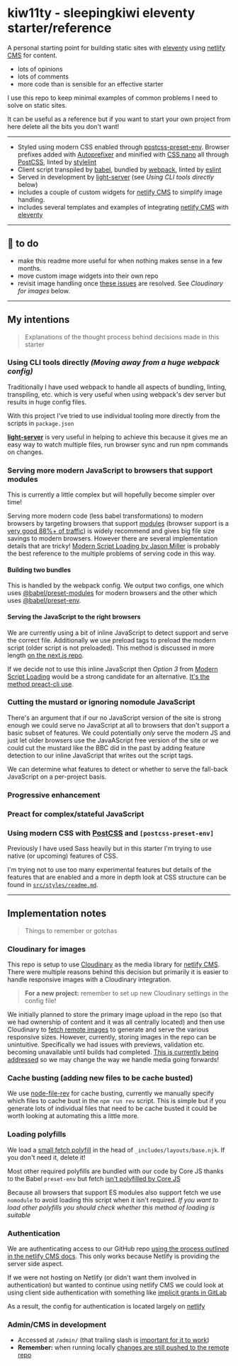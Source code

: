 # kiw11ty - sleepingkiwi eleventy starter/reference

A personal starting point for building static sites with [eleventy] using [netlify CMS] for content.

- lots of opinions
- lots of comments
- more code than is sensible for an effective starter

I use this repo to keep minimal examples of common problems I need to solve on static sites.

It can be useful as a reference but if you want to start your own project from here delete all the bits you don't want!

---

- Styled using modern CSS enabled through [postcss-preset-env]. Browser prefixes added with [Autoprefixer] and minified with [CSS nano] all through [PostCSS], linted by [stylelint]
- Client script transpiled by [babel], bundled by [webpack], linted by [eslint]
- Served in development by [light-server] (see _Using CLI tools directly_ below)
- includes a couple of custom widgets for [netlify CMS] to simplify image handling.
- includes several templates and examples of integrating [netlify CMS] with [eleventy]

---

## 👻 to do

- make this readme more useful for when nothing makes sense in a few months.
- move custom image widgets into their own repo
- revisit image handling once [these issues](https://github.com/netlify/netlify-cms/issues/2955#issuecomment-564461031) are resolved. See _Cloudinary for images_ below.

---

## My intentions

> Explanations of the thought process behind decisions made in this starter

### Using CLI tools directly _(Moving away from a huge webpack config)_

Traditionally I have used webpack to handle all aspects of bundling, linting, transpiling, etc. which is very useful when using webpack's dev server but results in huge config files.

With this project I've tried to use individual tooling more directly from the scripts in `package.json`

__[light-server]__ is very useful in helping to achieve this because it gives me an easy way to watch multiple files, run browser sync and run npm commands on changes.

### Serving more modern JavaScript to browsers that support modules

This is currently a little complex but will hopefully become simpler over time!

Serving more modern code (less babel transformations) to modern browsers by targeting browsers that support [modules](https://v8.dev/features/modules) (browser support is a [very good 88%+ of traffic](https://caniuse.com/#feat=es6-module)) is widely recommend and gives big file size savings to modern browsers. However there are several implementation details that are tricky! [Modern Script Loading by Jason Miller](https://jasonformat.com/modern-script-loading/) is probably the best reference to the multiple problems of serving code in this way.

#### Building two bundles

This is handled by the webpack config. We output two configs, one which uses [@babel/preset-modules](https://github.com/babel/preset-modules) for modern browsers and the other which uses [@babel/preset-env](https://babeljs.io/docs/en/babel-preset-env).

#### Serving the JavaScript to the right browsers

We are currently using a bit of inline JavaScript to detect support and serve the correct file. Additionally we use preload tags to preload the modern script (older script is not preloaded). This method is discussed in more length [on the next.js repo](https://github.com/zeit/next.js/issues/7563#issuecomment-509823285).

If we decide not to use this inline JavaScript then *Option 3* from [Modern Script Loading](https://jasonformat.com/modern-script-loading/) would be a strong candidate for an alternative. [It's the method preact-cli use](https://github.com/preactjs/preact-cli/blob/master/packages/cli/lib/resources/body-end.ejs).

### Cutting the mustard or ignoring nomodule JavaScript

There's an argument that if our no JavaScript version of the site is strong enough we could serve no JavaScript at all to browsers that don't support a basic subset of features. We could potentially *only* serve the modern JS and just let older browsers use the JavaAScript free version of the site or we could cut the mustard like the BBC did in the past by adding feature detection to our inline JavaScript that writes out the script tags.

We can determine what features to detect or whether to serve the fall-back JavaScript on a per-project basis.

### Progressive enhancement

### Preact for complex/stateful JavaScript

### Using modern CSS with [PostCSS] and `[postcss-preset-env]`

Previously I have used Sass heavily but in this starter I'm trying to use native (or upcoming) features of CSS.

I'm trying not to use too many experimental features but details of the features that are enabled and a more in depth look at CSS structure can be found in [`src/styles/readme.md`](src/styles/readme.md).

---

## Implementation notes

> Things to remember or gotchas

### Cloudinary for images

This repo is setup to use [Cloudinary] as the media library for [netlify CMS]. There were multiple reasons behind this decision but primarily it is easier to handle responsive images with a Cloudinary integration.

> **For a new project:** remember to set up new Cloudinary settings in the config file!

We initially planned to store the primary image upload in the repo (so that we had ownership of content and it was all centrally located) and then use Cloudinary to [fetch remote images](https://cloudinary.com/documentation/fetch_remote_images) to generate and serve the various responsive sizes. However, currently, storing images in the repo can be unintuitive. Specifically we had issues with previews, validation etc. becoming unavailable until builds had completed. [This is currently being addressed](https://github.com/netlify/netlify-cms/issues/2955#issuecomment-564461031) so we may change the way we handle media going forwards!

### Cache busting (adding new files to be cache busted)

We use [node-file-rev] for cache busting, currently we manually specify which files to cache bust in the `npm run rev` script. This is simple but if you generate lots of individual files that need to be cache busted it could be worth looking at automating this a little more.

### Loading polyfills

We load a [small fetch polyfill](https://github.com/developit/unfetch) in the head of `_includes/layouts/base.njk`. If you don't need it, delete it!

Most other required polyfills are bundled with our code by Core JS thanks to the Babel `preset-env` but fetch [isn't polyfilled by Core JS](https://github.com/zloirock/core-js#missing-polyfills)

Because all browsers that support ES modules also support fetch we use `nomodule` to avoid loading this script when it isn't required. _If you want to load other polyfills you should check whether this method of loading is suitable_

### Authentication

We are authenticating access to our GitHub repo [using the process outlined in the netlify CMS docs](https://www.netlifycms.org/docs/authentication-backends/#github-backend). This only works because Netlify is providing the server side aspect.

If we were not hosting on Netlify (or didn't want them involved in authentication) but wanted to continue using netlify CMS we  could look at using client side authentication with something like [implicit grants in GitLab](https://www.netlifycms.org/docs/authentication-backends/#client-side-implicit-grant-gitlab)

As a result, the config for authentication is located largely on [netlify]

### Admin/CMS in development

- Accessed at `/admin/` (that trailing slash is [important for it to work](https://github.com/netlify/netlify-cms/issues/332))
- __Remember:__ when running locally [changes are still pushed to the remote repo](https://www.netlifycms.org/docs/configuration-options/#backend)

[eleventy]: https://www.11ty.io/
[netlify CMS]: https://github.com/netlify/netlify-cms
[netlify]: https://www.netlify.com/
[webpack]: https://webpack.js.org/
[Preact]: https://preactjs.com/
[Sass]: https://sass-lang.com/
[stylelint]: https://github.com/stylelint/stylelint
[eslint]: https://eslint.org/
[npm]: https://www.npmjs.com/
[babel]: https://babeljs.io/
[light-server]: https://github.com/txchen/light-server
[PostCSS]: https://postcss.org/
[postcss-preset-env]: http://preset-env.cssdb.org/
[Autoprefixer]: https://github.com/postcss/autoprefixer
[CSS nano]: https://cssnano.co/
[node-file-rev]: https://github.com/lukasoppermann/node-file-rev
[cloudinary]: https://cloudinary.com
